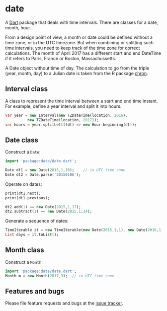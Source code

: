 # date

A [Dart](http://www.dartlang.org) package that deals with time intervals.  There are 
classes for a date, month, hour.  

From a design point of view, a month or date could be defined without a time zone, 
or in the UTC timezone.  But when combining or splitting such time intervals, 
you need to keep track of the time zone for correct calculations.  The month of 
April 2017 has a different start and end DateTime if it refers to Paris, France or 
Boston, Massachussetts.  
 
A Date object without time of day.
The calculation to go from the triple (year, month, day) to a Julian
date is taken from the R package [chron](http://CRAN.R-project.org/package=chron).

## Interval class

A class to represent the time interval between a start and end time instant.  
For example, define a year interval and split it into hours. 
```dart
var year = new Interval(new TZDateTime(location, 2016),
          new TZDateTime(location, 2017));
var hours = year.splitLeft((dt) => new Hour.beginning(dt));
```


## Date class

Construct a `Date`:
```dart
import 'package:date/date.dart';

Date dt1 = new Date(2015,1,16);    // in UTC time zone
Date dt2 = Date.parse('20150106');
```

Operate on dates:
```dart
print(dt1.next);
print(dt1.previous);

dt2.add(1) == new Date(2015,1,17);
dt2.subtract(1) == new Date(2015,1,14);
```

Generate a sequence of dates:
```dart
TimeIterable it = new TimeIterable(new Date(2015,1,1), new Date(2016,1,1).previous);
List days = it.toList();
```

## Month class

Construct a `Month`:
```dart
import 'package:date/date.dart';
Month m = new Month(2017,3);  // in UTC time zone
```


## Features and bugs

Please file feature requests and bugs at the [issue tracker][tracker].

[tracker]: https://github.com/thumbert/date/issues
